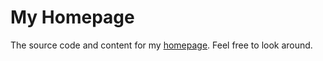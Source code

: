 # My Homepage

The source code and content for my [homepage](https://www.sigrist.dev). Feel free to look around.
